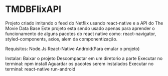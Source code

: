 # TMDBFlixAPI
 Projeto criado imitando o feed do Netflix usando react-native e a API do The Movie Data Base
 Este projeto esta sendo usado apenas para aprender o funcionamento de alguns pacotes do react native como: react-navigator, styled-components, axios, alem da componentização.

Requisitos:
  Node.Js
  React-Native
  Android(Para emular o projeto)

Instalar:
  Baixar o projeto
  Descompactar em um diretorio a parte
  Executar no terminal: npm install
  Aguardar os pacotes serem instalados
  Executar no terminal: react-native run-android

